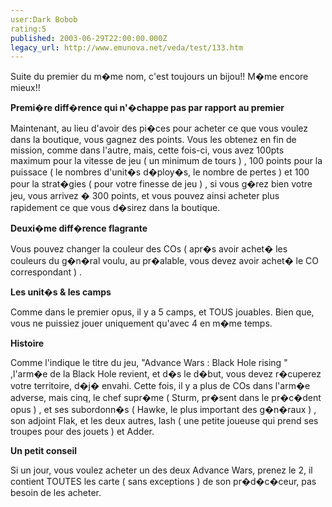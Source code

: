 ```yaml
---
user:Dark Bobob
rating:5
published: 2003-06-29T22:00:00.000Z
legacy_url: http://www.emunova.net/veda/test/133.htm
---
```

Suite du premier du m�me nom, c'est toujours un bijou!! M�me encore mieux!!  

  

**Premi�re diff�rence qui n'�chappe pas par rapport au premier**  

Maintenant, au lieu d'avoir des pi�ces pour acheter ce que vous voulez dans la boutique, vous gagnez des points. Vous les obtenez en fin de mission, comme dans l'autre, mais, cette fois-ci, vous avez 100pts maximum pour la vitesse de jeu ( un minimum de tours ) , 100 points pour la puissace ( le nombres d'unit�s d�ploy�s, le nombre de pertes ) et 100 pour la strat�gies ( pour votre finesse de jeu ) , si vous g�rez bien votre jeu, vous arrivez � 300 points, et vous pouvez ainsi acheter plus rapidement ce que vous d�sirez dans la boutique.  

  

**Deuxi�me diff�rence flagrante**  

Vous pouvez changer la couleur des COs ( apr�s avoir achet� les couleurs du g�n�ral voulu, au pr�alable, vous devez avoir achet� le CO correspondant ) .  

  

**Les unit�s & les camps**  

Comme dans le premier opus, il y a 5 camps, et TOUS jouables. Bien que, vous ne puissiez jouer uniquement qu'avec 4 en m�me temps.  

  

**Histoire**  

Comme l'indique le titre du jeu, "Advance Wars : Black Hole rising " ,l'arm�e de la Black Hole revient, et d�s le d�but, vous devez r�cuperez votre territoire, d�j� envahi. Cette fois, il y a plus de COs dans l'arm�e adverse, mais cinq, le chef supr�me ( Sturm, pr�sent dans le pr�c�dent opus ) , et ses subordonn�s ( Hawke, le plus important des g�n�raux ) , son adjoint Flak, et les deux autres, lash ( une petite joueuse qui prend ses troupes pour des jouets ) et Adder.   

  

**Un petit conseil**  

Si un jour, vous voulez acheter un des deux Advance Wars, prenez le 2, il contient TOUTES les carte ( sans exceptions ) de son pr�d�c�ceur, pas besoin de les acheter.